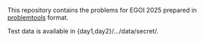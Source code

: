 This repository contains the problems for EGOI 2025 prepared in [problemtools](https://github.com/Kattis/problemtools) format.

Test data is available in {day1,day2}/.../data/secret/.
